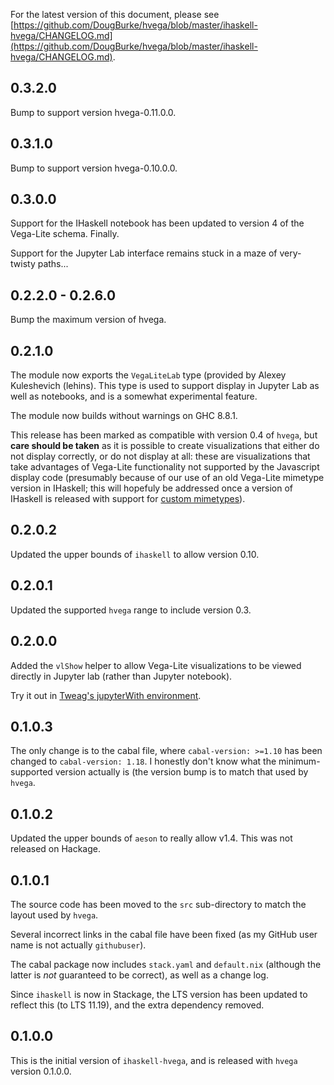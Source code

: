 For the latest version of this document, please see
[https://github.com/DougBurke/hvega/blob/master/ihaskell-hvega/CHANGELOG.md](https://github.com/DougBurke/hvega/blob/master/ihaskell-hvega/CHANGELOG.md).

## 0.3.2.0

Bump to support version hvega-0.11.0.0.

## 0.3.1.0

Bump to support version hvega-0.10.0.0.

## 0.3.0.0

Support for the IHaskell notebook has been updated to version 4 of the
Vega-Lite schema. Finally.

Support for the Jupyter Lab interface remains stuck in a maze of
very-twisty paths...

## 0.2.2.0 - 0.2.6.0

Bump the maximum version of hvega.

## 0.2.1.0

The module now exports the `VegaLiteLab` type (provided by Alexey
Kuleshevich (lehins). This type is used to support display in Jupyter
Lab as well as notebooks, and is a somewhat experimental feature.

The module now builds without warnings on GHC 8.8.1.

This release has been marked as compatible with version 0.4 of `hvega`,
but **care should be taken** as it is possible to create visualizations
that either do not display correctly, or do not display at all: these
are visualizations that take advantages of Vega-Lite functionality
not supported by the Javascript display code (presumably because
of our use of an old Vega-Lite mimetype version in IHaskell; this
will hopefuly be addressed once a version of IHaskell is released
with support for
[custom mimetypes](https://github.com/gibiansky/IHaskell/issues/1089)).

## 0.2.0.2

Updated the upper bounds of `ihaskell` to allow version 0.10.

## 0.2.0.1

Updated the supported `hvega` range to include version 0.3.

## 0.2.0.0

Added the `vlShow` helper to allow Vega-Lite visualizations to be
viewed directly in Jupyter lab (rather than Jupyter notebook).

Try it out in [Tweag's jupyterWith environment](https://github.com/tweag/jupyterWith).

## 0.1.0.3

The only change is to the cabal file, where `cabal-version: >=1.10` has
been changed to `cabal-version: 1.18`. I honestly don't know what the
minimum-supported version actually is (the version bump is to match
that used by `hvega`.

## 0.1.0.2

Updated the upper bounds of `aeson` to really allow v1.4. This was not
released on Hackage.

## 0.1.0.1

The source code has been moved to the `src` sub-directory to match the
layout used by `hvega`.

Several incorrect links in the cabal file have been fixed (as my GitHub
user name is not actually `githubuser`).

The cabal package now includes `stack.yaml` and `default.nix` (although
the latter is *not* guaranteed to be correct), as well as a
change log.

Since `ihaskell` is now in Stackage, the LTS version has been updated
to reflect this (to LTS 11.19), and the extra dependency removed.

## 0.1.0.0

This is the initial version of `ihaskell-hvega`, and is released with
`hvega` version 0.1.0.0.
